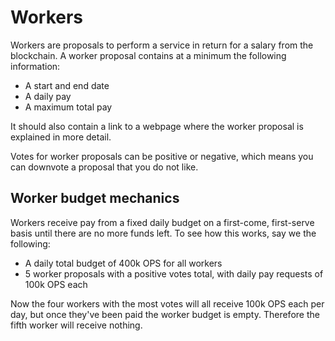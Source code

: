 # Workers

Workers are proposals to perform a service in return for a salary from the blockchain. A worker proposal contains at a minimum the following information:

* A start and end date
* A daily pay
* A maximum total pay

It should also contain a link to a webpage where the worker proposal is explained in more detail.

Votes for worker proposals can be positive or negative, which means you can downvote a proposal that you do not like.

## Worker budget mechanics
Workers receive pay from a fixed daily budget on a first-come, first-serve basis until there are no more funds left. To see how this works, say we the following:

* A daily total budget of 400k OPS for all workers
* 5 worker proposals with a positive votes total, with daily pay requests of 100k OPS each

Now the four workers with the most votes will all receive 100k OPS each per day, but once they've been paid the worker budget is empty. Therefore the fifth worker will receive nothing.

